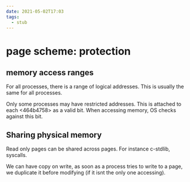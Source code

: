 ```yaml
---
date: 2021-05-02T17:03
tags: 
  - stub
---
```


# page scheme: protection

## memory access ranges

For all processes, there is a range of logical addresses. This is usually the same for all processes.

Only some processes may have restricted addresses. This is attached to each <464b4758> as a valid bit. When accessing memory, OS checks against this bit.

## Sharing physical memory

Read only pages can be shared across pages. For instance c-stdlib, syscalls.

We can have copy on write, as soon as a process tries to write to a page, we duplicate it before modifying (if it isnt the only one accessing).
